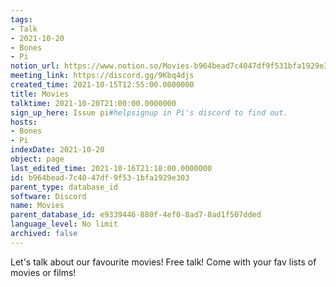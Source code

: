 ```yaml
---
tags:
- Talk
- 2021-10-20
- Bones
- Pi
notion_url: https://www.notion.so/Movies-b964bead7c4047df9f531bfa1929e303
meeting_link: https://discord.gg/9Kbq4djs
created_time: 2021-10-15T12:55:00.0000000
title: Movies
talktime: 2021-10-20T21:00:00.0000000
sign_up_here: Issue pi#helpsignup in Pi's discord to find out.
hosts:
- Bones
- Pi
indexDate: 2021-10-20
object: page
last_edited_time: 2021-10-16T21:18:00.0000000
id: b964bead-7c40-47df-9f53-1bfa1929e303
parent_type: database_id
software: Discord
name: Movies
parent_database_id: e9339446-880f-4ef0-8ad7-8ad1f507dded
language_level: No limit
archived: false
---
```


Let's talk about our favourite movies!
Free talk! Come with your fav lists of movies or films!


